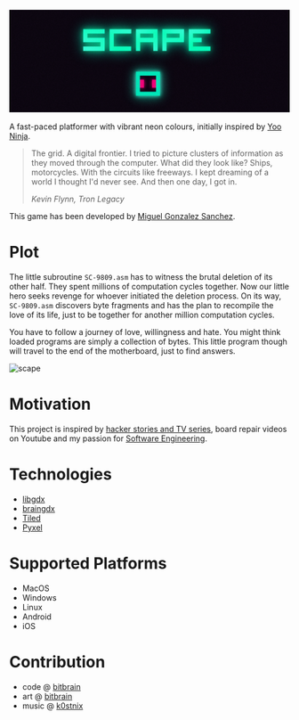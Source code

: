 ![scape](scape.png)

A fast-paced platformer with vibrant neon colours, initially inspired by [Yoo Ninja](https://yoo-ninja-free.en.uptodown.com/android).
>  The grid. A digital frontier. I tried to picture clusters of information as they moved through the computer. What did they look like? Ships, motorcycles. With the circuits like freeways. I kept dreaming of a world I thought I'd never see. And then one day, I got in.
>
> *Kevin Flynn, Tron Legacy*

This game has been developed by [Miguel Gonzalez Sanchez](https://bitbrain.github.io).

# Plot

The little subroutine `SC-9809.asm` has to witness the brutal deletion of its other half. They spent millions of computation cycles together. Now our little hero seeks revenge for whoever initiated the deletion process. On its way, `SC-9809.asm` discovers byte fragments and has the plan to recompile the love of its life, just to be together for another million computation cycles.

You have to follow a journey of love, willingness and hate. You might think loaded programs are simply a collection of bytes. This little program though will travel to the end of the motherboard, just to find answers.

![scape](https://bitbrain.github.io/public/media/scape-animation-style.gif)

# Motivation

This project is inspired by [hacker stories and TV series](https://en.wikipedia.org/wiki/Mr._Robot), board repair videos on Youtube and my passion for [Software Engineering](https://en.wikipedia.org/wiki/Software_engineering).

# Technologies

* [libgdx](https://libgdx.badlogicgames.com)
* [braingdx](https://github.com/bitbrain/braingdx)
* [Tiled](https://www.mapeditor.org)
* [Pyxel](https://pyxeledit.com)

# Supported Platforms

* MacOS
* Windows
* Linux
* Android
* iOS

# Contribution

- code @ [bitbrain](https://twitter.com/bitbrain_)
- art @ [bitbrain](https://twitter.com/bitbrain_)
- music @ [k0stnix](https://twitter.com/LasloJott)
